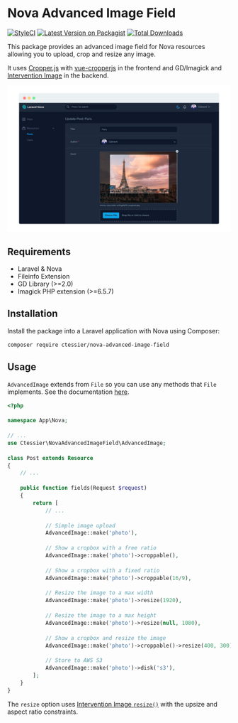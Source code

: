 # Nova Advanced Image Field

[![StyleCI](https://github.styleci.io/repos/156091175/shield?branch=0.2)](https://github.styleci.io/repos/156091175)
[![Latest Version on Packagist](https://img.shields.io/packagist/v/ctessier/nova-advanced-image-field.svg?style=flat-square)](https://packagist.org/packages/ctessier/nova-advanced-image-field)
[![Total Downloads](https://img.shields.io/packagist/dt/ctessier/nova-advanced-image-field.svg?style=flat-square)](https://packagist.org/packages/ctessier/nova-advanced-image-field)

This package provides an advanced image field for Nova resources allowing you to upload, crop and resize any image.

It uses [Cropper.js](https://fengyuanchen.github.io/cropperjs) with [vue-cropperjs](https://github.com/Agontuk/vue-cropperjs) in the frontend and GD/Imagick and [Intervention Image](http://image.intervention.io) in the backend.

![screenshot of the advanced image field](https://github.com/ctessier/nova-advanced-image-field/blob/develop/screenshot.png?raw=true)

## Requirements

- Laravel & Nova
- Fileinfo Extension
- GD Library (>=2.0)
- Imagick PHP extension (>=6.5.7)

## Installation

Install the package into a Laravel application with Nova using Composer:

```bash
composer require ctessier/nova-advanced-image-field
```

## Usage

`AdvancedImage` extends from `File` so you can use any methods that `File` implements. See the documentation [here](https://nova.laravel.com/docs/1.0/resources/file-fields.html).

```php
<?php

namespace App\Nova;

// ...
use Ctessier\NovaAdvancedImageField\AdvancedImage;

class Post extends Resource
{
    // ...

    public function fields(Request $request)
    {
        return [
            // ...

            // Simple image upload
            AdvancedImage::make('photo'),

            // Show a cropbox with a free ratio
            AdvancedImage::make('photo')->croppable(),

            // Show a cropbox with a fixed ratio
            AdvancedImage::make('photo')->croppable(16/9),

            // Resize the image to a max width
            AdvancedImage::make('photo')->resize(1920),

            // Resize the image to a max height
            AdvancedImage::make('photo')->resize(null, 1080),

            // Show a cropbox and resize the image
            AdvancedImage::make('photo')->croppable()->resize(400, 300),

            // Store to AWS S3
            AdvancedImage::make('photo')->disk('s3'),
        ];
    }
}
```

The `resize` option uses [Intervention Image `resize()`](http://image.intervention.io/api/resize) with the upsize and aspect ratio constraints.
